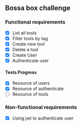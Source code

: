 ## Bossa box challenge

### Functional requirements

- [x] List all tools
- [x] Filter tools by tag
- [x] Create new tool
- [x] Delete a tool
- [x] Create User
- [x] Authenticate user

#### Tests Progress

- [x] Resource of users
- [x] Resource of authenticate
- [ ] Resource of tools

### Non-functional requirements

- [x] Using jwt to authenticate user
